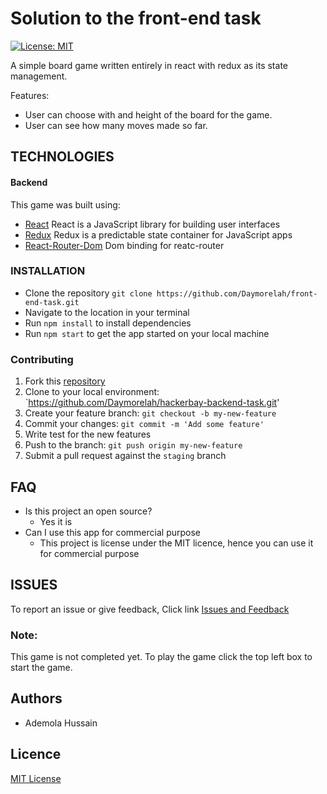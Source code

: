 
# Solution to the front-end task

[![License: MIT](https://img.shields.io/badge/License-MIT-green.svg)](https://opensource.org/licenses/MIT)

A simple board game written entirely in react with redux as its state management.

Features:
- User can choose with and height of the board for the game.
- User can see how many moves made so far.

## TECHNOLOGIES
#### Backend
This game was built using: 
 * [React](https://reactjs.org/) React is a JavaScript library for building user interfaces
 * [Redux](https://redux.js.org/) Redux is a predictable state container for JavaScript apps
 * [React-Router-Dom](https://reacttraining.com/react-router/core/guides/philosophy) Dom binding for reatc-router

### INSTALLATION
  * Clone the repository `git clone https://github.com/Daymorelah/front-end-task.git`
  * Navigate to the location in your terminal
  * Run `npm install` to install dependencies
  * Run `npm start` to get the app started on your local machine

### Contributing
1. Fork this [repository](https://github.com/Daymorelah/front-end-task.git) 
2. Clone to your local environment: `https://github.com/Daymorelah/hackerbay-backend-task.git'
3. Create your feature branch: `git checkout -b my-new-feature`
4. Commit your changes: `git commit -m 'Add some feature'`
5. Write test for the new features
6. Push to the branch: `git push origin my-new-feature`
7. Submit a pull request against the `staging` branch

## FAQ
* Is this project an open source?
   * Yes it is
* Can I use this app for commercial purpose
   * This project is license under the MIT licence, hence you can use it for commercial purpose

## ISSUES
To report an issue or give feedback, Click link
[Issues and Feedback](https://github.com/Daymorelah/front-end-task/issues)

### Note:
This game is not completed yet. To play the game click the top left box to start the game.

## Authors
* Ademola Hussain

## Licence 
[MIT License](https://github.com/Daymorelah/front-end-task/blob/master/LICENSE)
